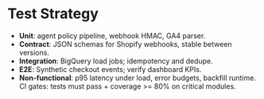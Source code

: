 # Test Strategy
- **Unit**: agent policy pipeline, webhook HMAC, GA4 parser.
- **Contract**: JSON schemas for Shopify webhooks, stable between versions.
- **Integration**: BigQuery load jobs; idempotency and dedupe.
- **E2E**: Synthetic checkout events; verify dashboard KPIs.
- **Non-functional**: p95 latency under load, error budgets, backfill runtime.
CI gates: tests must pass + coverage >= 80% on critical modules.
